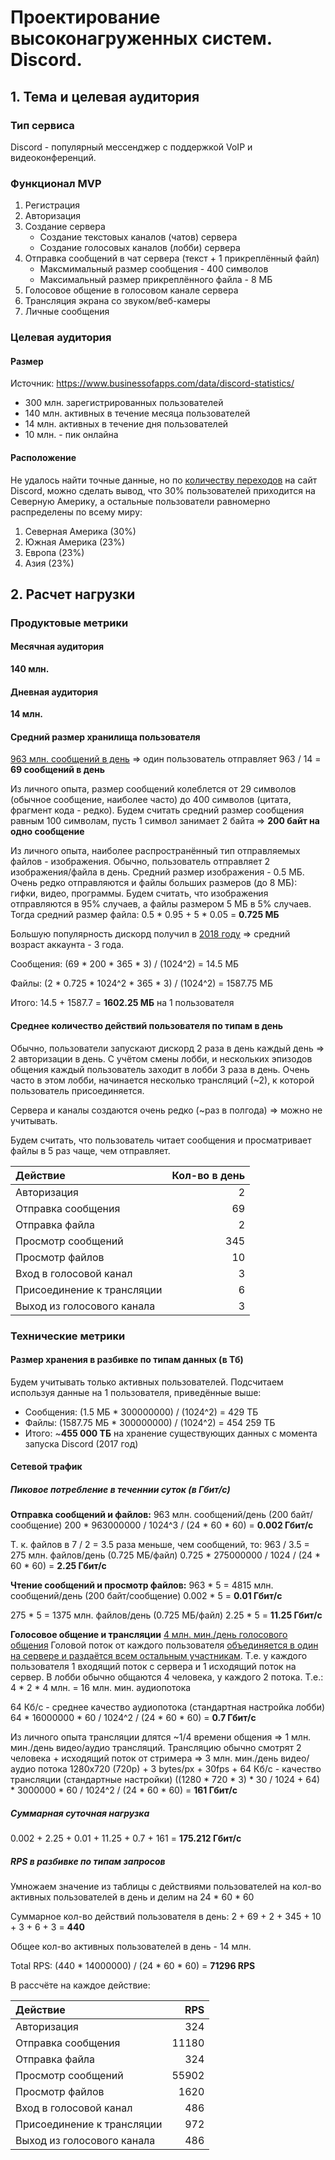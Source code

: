 # Проектирование высоконагруженных систем. Discord.

## 1. Тема и целевая аудитория

### Тип сервиса

Discord - популярный мессенджер с поддержкой VoIP и видеоконференций.

### Функционал MVP

1. Регистрация
2. Авторизация
3. Создание сервера
    * Создание текстовых каналов (чатов) сервера
    * Создание голосовых каналов (лобби) сервера
4. Отправка сообщений в чат сервера (текст + 1 прикреплённый файл)
    * Максмимальный размер сообщения - 400 символов
    * Максимальный размер прикреплённого файла - 8 МБ
5. Голосовое общение в голосовом канале сервера
6. Трансляция экрана со звуком/веб-камеры
6. Личные сообщения

### Целевая аудитория
#### Размер 

Источник: https://www.businessofapps.com/data/discord-statistics/
* 300 млн. зарегистрированных пользователей
* 140 млн. активных в течение месяца пользователей 
* 14 млн. активных в течение дня пользователей
* 10 млн. - пик онлайна

#### Расположение

Не удалось найти точные данные, но по [количеству переходов](https://www.similarweb.com/website/discord.com/#overview) на сайт Discord, можно сделать вывод, что 30% пользователей приходится на Северную Америку, а остальные пользователи равномерно распределены по всему миру:
1. Северная Америка (30%)
2. Южная Америка (23%)
3. Европа (23%)
4. Азия (23%)

## 2. Расчет нагрузки

### Продуктовые метрики

#### Месячная аудитория

**140 млн.**

#### Дневная аудитория

**14 млн.**

#### Средний размер хранилища пользователя

[963 млн. сообщений в день](https://influencermarketinghub.com/discord-stats/)
=> один пользователь отправляет 963 / 14 = **69 сообщений в день** 

Из личного опыта, размер сообщений колеблется от 29 символов (обычное сообщение, наиболее часто) до 400 символов (цитата, фрагмент кода - редко). Будем считать средний размер сообщения равным 100 символам, пусть 1 символ занимает 2 байта => **200 байт на одно сообщение**

Из личного опыта, наиболее распространённый тип отправляемых файлов - изображения. Обычно, пользователь отправляет 2 изображения/файла в день. Средний размер изображения - 0.5 МБ. Очень редко отправляются и файлы больших размеров (до 8 МБ): гифки, видео, программы. Будем считать, что изображения отправляются в 95% случаев, а файлы размером 5 МБ в 5% случаев. Тогда средний размер файла: 0.5 * 0.95 + 5 * 0.05 = **0.725 МБ**

Большую популярность дискорд получил в [2018 году](https://www.businessofapps.com/data/discord-statistics/) 
=> средний возраст аккаунта - 3 года.

Сообщения: (69 * 200 * 365 * 3) / (1024^2) = 14.5 МБ

Файлы: (2 * 0.725 * 1024^2 * 365 * 3) / (1024^2) = 1587.75 МБ

Итого: 14.5 + 1587.7 = **1602.25 МБ** на 1 пользователя

#### Среднее количество действий пользователя по типам в день

Обычно, пользователи запускают дискорд 2 раза в день каждый день => 2 авторизации в день. С учётом смены лобби, и нескольких эпизодов общения каждый пользователь заходит в лобби 3 раза в день. Очень часто в этом лобби, начинается несколько трансляций (~2), к которой пользователь присоединяется.

Сервера и каналы создаются очень редко (~раз в полгода) => можно не учитывать.

Будем считать, что пользователь читает сообщения и просматривает файлы в 5 раз чаще, чем отправляет.

| Действие                   | Кол-во в день      |
| :---                       |                ---:|
| Авторизация                | 2                  |
| Отправка сообщения         | 69                 |
| Отправка файла             | 2                  |
| Просмотр сообщений         | 345                |
| Просмотр файлов            | 10                 |
| Вход в голосовой канал     | 3                  |
| Присоединение к трансляции | 6                  |
| Выход из голосового канала | 3                  |

### Технические метрики

#### Размер хранения в разбивке по типам данных (в Тб)

Будем учитывать только активных пользователей. Подсчитаем используя данные на 1 пользователя, приведённые выше:
* Сообщения: (1.5 МБ * 300000000) / (1024^2) = 429 ТБ
* Файлы: (1587.75 МБ * 300000000) / (1024^2) = 454 259 ТБ
* Итого: ~**455 000 ТБ** на хранение существующих данных с момента запуска Discord (2017 год)

#### Сетевой трафик

##### Пиковое потребление в теченнии суток (в Гбит/с)

**Отправка сообщений и файлов:**
963 млн. сообщений/день (200 байт/сообщение)
200 * 963000000 / 1024^3 / (24 * 60 * 60) = **0.002 Гбит/c**

Т. к. файлов в 7 / 2 = 3.5 раза меньше, чем сообщений, то:
963 / 3.5 = 275 млн. файлов/день (0.725 МБ/файл)
0.725 * 275000000 / 1024 / (24 * 60 * 60) = **2.25 Гбит/c**

**Чтение сообщений и просмотр файлов:**
963 * 5 = 4815 млн. сообщений/день (200 байт/сообщение)
0.002 * 5 = **0.01 Гбит/с**

275 * 5 = 1375 млн. файлов/день (0.725 МБ/файл)
2.25 * 5 = **11.25 Гбит/c**

**Голосовое общение и трансляции**
[4 млн. мин./день голосового общения](https://influencermarketinghub.com/discord-stats/)
Головой поток от каждого пользователя [объединяется в один на сервере и раздаётся всем остальным участникам](https://blog.discord.com/how-discord-handles-two-and-half-million-concurrent-voice-users-using-webrtc-ce01c3187429). Т.е. у каждого пользователя 1 входящий поток с сервера и 1 исходящий поток на сервер. В лобби обычно общаются 4 человека, у каждого 2 потока. Т.е.:
4 * 2 * 4 млн. = 16 млн. мин. аудиопотока

64 Кб/c - среднее качество аудиопотока (стандартная настройка лобби)
64 * 16000000 * 60 / 1024^2 / (24 * 60 * 60) = **0.7 Гбит/c**

Из личного опыта трансляции длятся ~1/4 времени общения => 1 млн. мин./день видео/аудио трансляций.
Трансляцию обычно смотрят 2 человека + исходящий поток от стримера => 3 млн. мин./день видео/аудио потока
1280x720 (720p) + 3 bytes/px + 30fps + 64 Кб/c - качество трансляции (стандартные настройки)
((1280 * 720 * 3) * 30 / 1024 + 64) * 3000000 * 60 / 1024^2 / (24 * 60 * 60) = **161 Гбит/с**

##### Суммарная суточная нагрузка

0.002 + 2.25 + 0.01 + 11.25 + 0.7 + 161 = **175.212 Гбит/c**

##### RPS в разбивке по типам запросов

Умножаем значение из таблицы с действиями пользователей на кол-во активных пользователей в день и делим на 24 * 60 * 60

Суммарное кол-во действий пользователя в день:
2 + 69 + 2 + 345 + 10 + 3 + 6 + 3 = **440**

Общее кол-во активных пользователей в день - 14 млн.

Total RPS:
(440 * 14000000) / (24 * 60 * 60) = **71296 RPS**

В рассчёте на каждое действие:

| Действие                   | RPS                  |
| :---                       |                  ---:|
| Авторизация                | 324                  |
| Отправка сообщения         | 11180                |
| Отправка файла             | 324                  |
| Просмотр сообщений         | 55902                |
| Просмотр файлов            | 1620                 |
| Вход в голосовой канал     | 486                  |
| Присоединение к трансляции | 972                  |
| Выход из голосового канала | 486                  |
